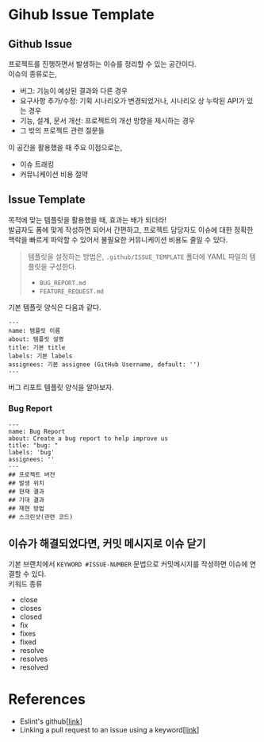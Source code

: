 # Gihub Issue Template

## Github Issue

프로젝트를 진행하면서 발생하는 이슈를 정리할 수 있는 공간이다.<br>
이슈의 종류로는,

- 버그: 기능이 예상된 결과와 다른 경우
- 요구사항 추가/수정: 기획 시나리오가 변경되었거나, 시나리오 상 누락된 API가 있는 경우
- 기능, 설계, 문서 개선: 프로젝트의 개선 방향을 제시하는 경우
- 그 밖의 프로젝트 관련 질문들

이 공간을 활용했을 때 주요 이점으로는,

- 이슈 트래킹
- 커뮤니케이션 비용 절약

## Issue Template

목적에 맞는 템플릿을 활용했을 때, 효과는 배가 되더라!<br>
발급자도 폼에 맞게 작성하면 되어서 간편하고, 프로젝트 담당자도 이슈에 대한 정확한 맥락을 빠르게 파악할 수 있어서 불필요한 커뮤니케이션 비용도 줄일 수 있다.<br>

> 템플릿을 설정하는 방법은,
> `.github/ISSUE_TEMPLATE` 폴더에 YAML 파일의 템플릿을 구성한다.
>
> - `BUG_REPORT.md`
> - `FEATURE_REQUEST.md`

기본 템플릿 양식은 다음과 같다.

```
---
name: 템플릿 이름
about: 템플릿 설명
title: 기본 title
labels: 기본 labels
assignees: 기본 assignee (GitHub Username, default: '')
---
```

버그 리포트 템플릿 양식을 알아보자.

### Bug Report

```
---
name: Bug Report
about: Create a bug report to help improve us
title: "bug: "
labels: 'bug'
assignees: ''
---
## 프로젝트 버전
## 발생 위치
## 현재 결과
## 기대 결과
## 재현 방법
## 스크린샷(관련 코드)
```

## 이슈가 해결되었다면, 커밋 메시지로 이슈 닫기

기본 브랜치에서 `KEYWORD #ISSUE-NUMBER` 문법으로 커밋메시지를 작성하면 이슈에 연결할 수 있다.<br>
키워드 종류

- close
- closes
- closed
- fix
- fixes
- fixed
- resolve
- resolves
- resolved

# References

- Eslint's github[[link](https://github.com/eslint/eslint/issues/new/choose)]
- Linking a pull request to an issue using a keyword[[link](https://docs.github.com/en/issues/tracking-your-work-with-issues/linking-a-pull-request-to-an-issue#linking-a-pull-request-to-an-issue-using-a-keyword)]
